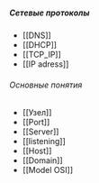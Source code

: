 ##### Сетевые протоколы
- [[DNS]]
- [[DHCP]]
- [[TCP_IP]]
- [[IP adress]]


###### Основные понятия
- [[Узел]]
- [[Port]]
- [[Server]]
- [[listening]]
- [[Host]]
- [[Domain]]
- [[Model OSI]]


